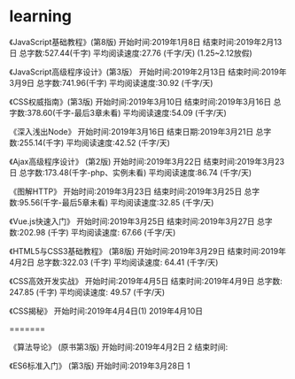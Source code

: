 # learning
《JavaScript基础教程》(第8版)
开始时间:2019年1月8日
结束时间:2019年2月13日
总字数:527.44(千字)
平均阅读速度:27.76 (千字/天)  (1.25~2.12放假)

《JavaScript高级程序设计》(第3版）
开始时间:2019年2月13日
结束时间:2019年3月9日
总字数:741.96(千字)
平均阅读速度:30.92 (千字/天)

《CSS权威指南》(第3版)
开始时间:2019年3月10日
结束时间:2019年3月16日
总字数:378.60(千字-最后3章未看)
平均阅读速度:54.09 (千字/天)

《深入浅出Node》
开始时间:2019年3月16日
结束日期:2019年3月21日
总字数:255.14(千字)
平均阅读速度:42.52 (千字/天)

《Ajax高级程序设计》 (第2版)
开始时间:2019年3月22日
结束时间:2019年3月23日
总字数:173.48(千字-php、实例未看)
平均阅读速度:86.74 (千字/天)

《图解HTTP》
开始时间:2019年3月23日
结束时间:2019年3月25日
总字数:95.56(千字-最后5章未看)
平均阅读速度:32.85 (千字/天)

《Vue.js快速入门》
开始时间:2019年3月25日
结束时间:2019年3月27日
总字数:202.98 (千字)
平均阅读速度: 67.66 (千字/天)

《HTML5与CSS3基础教程》 (第8版)
开始时间:2019年3月29日
结束时间:2019年4月2日
总字数:322.03 (千字)
平均阅读速度: 64.41 (千字/天)

《CSS高效开发实战》
开始时间:2019年4月5日
结束时间:2019年4月9日
总字数: 247.85 (千字)
平均阅读速度:  49.57 (千字/天)

《CSS揭秘》
开始时间:2019年4月4日(1) 2019年4月10日





=======





《算法导论》 (原书第3版)
开始时间:2019年4月2日 2
结束时间:

《ES6标准入门》 (第3版)
开始时间:2019年3月28日  1
